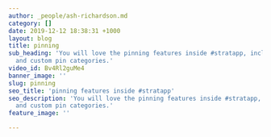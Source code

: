 ```yaml
---
author: _people/ash-richardson.md
category: []
date: 2019-12-12 18:38:31 +1000
layout: blog
title: pinning
sub_heading: 'You will love the pinning features inside #stratapp, including starred
  and custom pin categories.'
video_id: Bv4Rl2guMe4
banner_image: ''
slug: pinning
seo_title: 'pinning features inside #stratapp'
seo_description: 'You will love the pinning features inside #stratapp, including starred
  and custom pin categories.'
feature_image: ''

---
```

